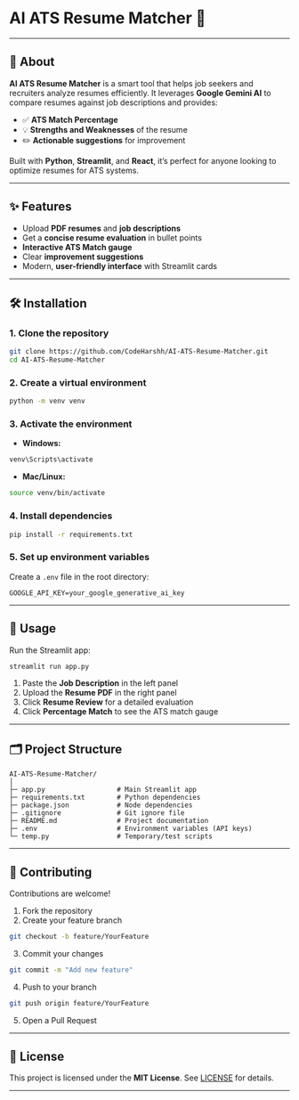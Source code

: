 
# AI ATS Resume Matcher 🤖

---

## 🚀 About

**AI ATS Resume Matcher** is a smart tool that helps job seekers and recruiters analyze resumes efficiently.
It leverages **Google Gemini AI** to compare resumes against job descriptions and provides:

* ✅ **ATS Match Percentage**
* 💡 **Strengths and Weaknesses** of the resume
* ✏️ **Actionable suggestions** for improvement

Built with **Python**, **Streamlit**, and **React**, it’s perfect for anyone looking to optimize resumes for ATS systems.

---

## ✨ Features

* Upload **PDF resumes** and **job descriptions**
* Get a **concise resume evaluation** in bullet points
* **Interactive ATS Match gauge**
* Clear **improvement suggestions**
* Modern, **user-friendly interface** with Streamlit cards

---

## 🛠 Installation

### 1. Clone the repository

```bash
git clone https://github.com/CodeHarshh/AI-ATS-Resume-Matcher.git
cd AI-ATS-Resume-Matcher
```

### 2. Create a virtual environment

```bash
python -m venv venv
```

### 3. Activate the environment

* **Windows:**

```bash
venv\Scripts\activate
```

* **Mac/Linux:**

```bash
source venv/bin/activate
```

### 4. Install dependencies

```bash
pip install -r requirements.txt
```

### 5. Set up environment variables

Create a `.env` file in the root directory:

```env
GOOGLE_API_KEY=your_google_generative_ai_key
```

---

## 🎯 Usage

Run the Streamlit app:

```bash
streamlit run app.py
```

1. Paste the **Job Description** in the left panel
2. Upload the **Resume PDF** in the right panel
3. Click **Resume Review** for a detailed evaluation
4. Click **Percentage Match** to see the ATS match gauge

---

## 🗂 Project Structure

```
AI-ATS-Resume-Matcher/
│
├─ app.py                  # Main Streamlit app
├─ requirements.txt        # Python dependencies
├─ package.json            # Node dependencies
├─ .gitignore              # Git ignore file
├─ README.md               # Project documentation
├─ .env                    # Environment variables (API keys)
└─ temp.py                 # Temporary/test scripts
```

---

## 🤝 Contributing

Contributions are welcome!

1. Fork the repository
2. Create your feature branch

```bash
git checkout -b feature/YourFeature
```

3. Commit your changes

```bash
git commit -m "Add new feature"
```

4. Push to your branch

```bash
git push origin feature/YourFeature
```

5. Open a Pull Request

---

## 📄 License

This project is licensed under the **MIT License**.
See [LICENSE](LICENSE) for details.

---

